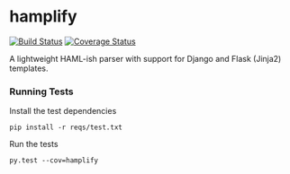 # hamplify
[![Build Status](https://travis-ci.org/Kangaroux/hamplify.svg?branch=master)](https://travis-ci.org/Kangaroux/hamplify)
[![Coverage Status](https://coveralls.io/repos/github/Kangaroux/hamplify/badge.svg?branch=master)](https://coveralls.io/github/Kangaroux/hamplify?branch=master)

A lightweight HAML-ish parser with support for Django and Flask (Jinja2) templates.

### Running Tests
Install the test dependencies 
```
pip install -r reqs/test.txt
```

Run the tests 
```
py.test --cov=hamplify
```